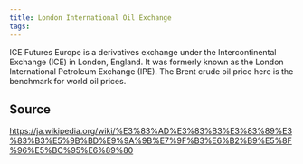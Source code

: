```yaml
---
title: London International Oil Exchange
tags: 
---
```


ICE Futures Europe is a derivatives exchange under the Intercontinental Exchange (ICE) in London, England. It was formerly known as the London International Petroleum Exchange (IPE). The Brent crude oil price here is the benchmark for world oil prices.

## Source
https://ja.wikipedia.org/wiki/%E3%83%AD%E3%83%B3%E3%83%89%E3%83%B3%E5%9B%BD%E9%9A%9B%E7%9F%B3%E6%B2%B9%E5%8F%96%E5%BC%95%E6%89%80